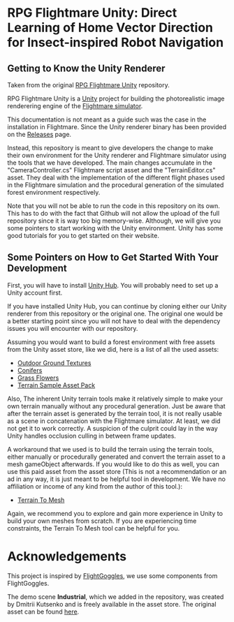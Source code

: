 # RPG Flightmare Unity: Direct Learning of Home Vector Direction for Insect-inspired Robot Navigation



## Getting to Know the Unity Renderer

Taken from the original [RPG Flightmare Unity](https://github.com/uzh-rpg/flightmare_unity) repository.

RPG Flightmare Unity is a [Unity](https://unity.com/) project for building the photorealistic image renderering engine of the [Flightmare simulator](https://github.com/mfirlefyn/flightmare).

This documentation is not meant as a guide such was the case in the installation in Flightmare. Since the Unity renderer binary has been provided on the [Releases](https://github.com/mfirlefyn/flightmare/releases) page.   

Instead, this repository is meant to give developers the change to make their own environment for the Unity renderer and Flightmare simulator using the tools that we have developed. The main changes accumulate in the "CameraController.cs" Flightmare script asset and the "TerrainEditor.cs" asset. They deal with the implementation of the different flight phases used in the Flightmare simulation and the procedural generation of the simulated forest environment respectively.

Note that you will not be able to run the code in this repository on its own. This has to do with the fact that Github will not allow the upload of the full repository since it is way too big memory-wise. Although, we will give you some pointers to start working with the Unity environment. Unity has some good tutorials for you to get started on their website.

## Some Pointers on How to Get Started With Your Development

First, you will have to install [Unity Hub](https://docs.unity3d.com/hub/manual/InstallHub.html#install-hub-linux). You will probably need to set up a Unity account first.

If you have installed Unity Hub, you can continue by cloning either our Unity renderer from this repository or the original one. The original one would be a better starting point since you will not have to deal with the dependency issues you will encounter with our repository. 

Assuming you would want to build a forest environment with free assets from the Unity asset store, like we did, here is a list of all the used assets:
* [Outdoor Ground Textures](https://assetstore.unity.com/packages/2d/textures-materials/floors/outdoor-ground-textures-12555#content)
* [Conifers](https://assetstore.unity.com/packages/3d/vegetation/trees/conifers-botd-142076)
* [Grass Flowers](https://assetstore.unity.com/packages/2d/textures-materials/nature/grass-flowers-pack-free-138810#content)
* [Terrain Sample Asset Pack](https://assetstore.unity.com/packages/3d/environments/landscapes/terrain-sample-asset-pack-145808)

Also, The inherent Unity terrain tools make it relatively simple to make your own terrain manually without any procedural generation. Just be aware that after the terrain asset is generated by the terrain tool, it is not really usable as a scene in concatenation with the Flightmare simulator. At least, we did not get it to work correctly. A suspicion of the culprit could lay in the way Unity handles occlusion culling in between frame updates.

A workaround that we used is to build the terrain using the terrain tools, either manually or procedurally generated and convert the terrain asset to a mesh gameObject afterwards. If you would like to do this as well, you can use this paid asset from the asset store (This is not a recommendation or an ad in any way, it is just meant to be helpful tool in development. We have no affiliation or income of any kind from the author of this tool.):
* [Terrain To Mesh](https://assetstore.unity.com/packages/tools/terrain/terrain-to-mesh-195349)

Again, we recommend you to explore and gain more experience in Unity to build your own meshes from scratch. If you are experiencing time constraints, the Terrain To Mesh tool can be helpful for you.  

# Acknowledgements

This project is inspired by [FlightGoggles](https://github.com/mit-fast/FlightGoggles), we use some components from FlightGoggles. 

The demo scene **Industrial**, which we added in the repository, was created by Dmitrii Kutsenko and is freely available in the asset store. The original asset can be found [here](https://assetstore.unity.com/packages/3d/environments/industrial/rpg-fps-game-assets-for-pc-mobile-industrial-set-v2-0-86679). 
